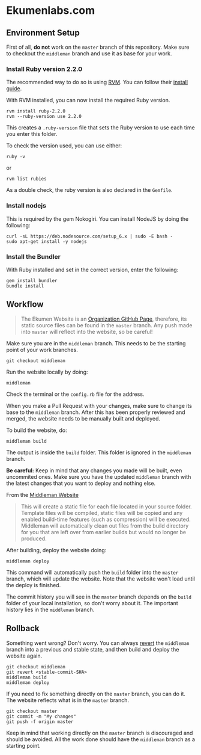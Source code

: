 # Ekumenlabs.com

## Environment Setup

First of all, **do not** work on the `master` branch of this repository. Make sure to checkout the `middleman` branch and use it as base for your work.

### Install **Ruby version 2.2.0**

The recommended way to do so is using [RVM](https://rvm.io/). You can follow their [install guide](https://rvm.io/rvm/install).

With RVM installed, you can now install the required Ruby version.

```
rvm install ruby-2.2.0
rvm --ruby-version use 2.2.0
```

This creates a `.ruby-version` file that sets the Ruby version to use each time you enter this folder.

To check the version used, you can use either:

```
ruby -v
```
or
```
rvm list rubies
```

As a double check, the ruby version is also declared in the `Gemfile`.

### Install nodejs

This is required by the gem Nokogiri. You can install NodeJS by doing the following:

```
curl -sL https://deb.nodesource.com/setup_6.x | sudo -E bash -
sudo apt-get install -y nodejs
```

### Install the Bundler

With Ruby installed and set in the correct version, enter the following:

```
gem install bundler
bundle install
```

## Workflow

> The Ekumen Website is an [Organization GitHub Page](https://help.github.com/articles/user-organization-and-project-pages/), therefore, its static source files can be found in the `master` branch. Any push made into `master` will reflect into the website, so be careful!

Make sure you are in the `middleman` branch. This needs to be the starting point of your work branches.

```
git checkout middleman
```

Run the website locally by doing:

```
middleman
```

Check the terminal or the `config.rb` file for the address.

When you make a Pull Request with your changes, make sure to change its base to the `middleman` branch. After this has been properly reviewed and merged, the website needs to be manually built and deployed.

To build the website, do:

```
middleman build
```

The output is inside the `build` folder. This folder is ignored in the `middleman` branch.

**Be careful:** Keep in mind that any changes you made will be built, even uncommited ones. Make sure you have the updated `middleman` branch with the latest changes that you want to deploy and nothing else.

From the [Middleman Website](https://middlemanapp.com/basics/build-and-deploy)
> This will create a static file for each file located in your source folder. Template files will be compiled, static files will be copied and any enabled build-time features (such as compression) will be executed. Middleman will automatically clean out files from the build directory for you that are left over from earlier builds but would no longer be produced.

After building, deploy the website doing:

```
middleman deploy
```

This command will automatically push the `build` folder into the `master` branch, which will update the website. Note that the website won't load until the deploy is finished.

The commit history you will see in the `master` branch depends on the `build` folder of your local installation, so don't worry about it. The important history lies in the `middleman` branch.

## Rollback

Something went wrong? Don't worry. You can always [revert](https://github.com/blog/2019-how-to-undo-almost-anything-with-git) the `middleman` branch into a previous and stable state, and then build and deploy the website again.

```
git checkout middleman
git revert <stable-commit-SHA>
middleman build
middleman deploy
```

If you need to fix something directly on the `master` branch, you can do it. The website reflects what is in the `master` branch.

```
git checkout master
git commit -m "My changes"
git push -f origin master
```

Keep in mind that working directly on the `master` branch is discouraged and should be avoided. All the work done should have the `middleman` branch as a starting point.
